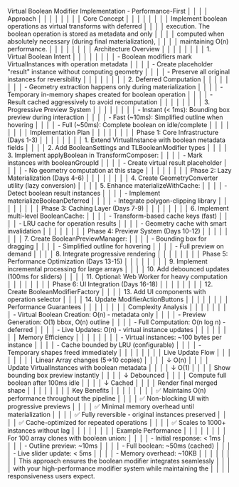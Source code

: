 Virtual Boolean Modifier Implementation - Performance-First │ │
│ │ Approach │ │
│ │ │ │
│ │ Core Concept │ │
│ │ │ │
│ │ Implement boolean operations as virtual transforms with deferred │ │
│ │ execution. The boolean operation is stored as metadata and only │ │
│ │ computed when absolutely necessary (during final materialization), │ │
│ │ maintaining O(n) performance. │ │
│ │ │ │
│ │ Architecture Overview │ │
│ │ │ │
│ │ 1. Virtual Boolean Intent │ │
│ │ │ │
│ │ - Boolean modifiers mark VirtualInstances with operation metadata │ │
│ │ - Create placeholder "result" instance without computing geometry │ │
│ │ - Preserve all original instances for reversibility │ │
│ │ │ │
│ │ 2. Deferred Computation │ │
│ │ │ │
│ │ - Geometry extraction happens only during materialization │ │
│ │ - Temporary in-memory shapes created for boolean operation │ │
│ │ - Result cached aggressively to avoid recomputation │ │
│ │ │ │
│ │ 3. Progressive Preview System │ │
│ │ │ │
│ │ - Instant (< 1ms): Bounding box preview during interaction │ │
│ │ - Fast (~10ms): Simplified outline when hovering │ │
│ │ - Full (~50ms): Complete boolean on idle/complete │ │
│ │ │ │
│ │ Implementation Plan │ │
│ │ │ │
│ │ Phase 1: Core Infrastructure (Days 1-3) │ │
│ │ │ │
│ │ 1. Extend VirtualInstance with boolean metadata fields │ │
│ │ 2. Add BooleanSettings and TLBooleanModifier types │ │
│ │ 3. Implement applyBoolean in TransformComposer: │ │
│ │ - Mark instances with booleanGroupId │ │
│ │ - Create virtual result placeholder │ │
│ │ - No geometry computation at this stage │ │
│ │ │ │
│ │ Phase 2: Lazy Materialization (Days 4-6) │ │
│ │ │ │
│ │ 4. Create GeometryConverter utility (lazy conversion) │ │
│ │ 5. Enhance materializeWithCache: │ │
│ │ - Detect boolean result instances │ │
│ │ - Implement materializeBooleanDeferred │ │
│ │ - Integrate polygon-clipping library │ │
│ │ │ │
│ │ Phase 3: Caching Layer (Days 7-9) │ │
│ │ │ │
│ │ 6. Implement multi-level BooleanCache: │ │
│ │ - Transform-based cache keys (fast) │ │
│ │ - LRU cache for operation results │ │
│ │ - Geometry cache with smart invalidation │ │
│ │ │ │
│ │ Phase 4: Preview System (Days 10-12) │ │
│ │ │ │
│ │ 7. Create BooleanPreviewManager: │ │
│ │ - Bounding box for dragging │ │
│ │ - Simplified outline for hovering │ │
│ │ - Full preview on demand │ │
│ │ 8. Integrate progressive rendering │ │
│ │ │ │
│ │ Phase 5: Performance Optimization (Days 13-15) │ │
│ │ │ │
│ │ 9. Implement incremental processing for large arrays │ │
│ │ 10. Add debounced updates (100ms for sliders) │ │
│ │ 11. Optional: Web Worker for heavy computation │ │
│ │ │ │
│ │ Phase 6: UI Integration (Days 16-18) │ │
│ │ │ │
│ │ 12. Create BooleanModifierFactory │ │
│ │ 13. Add UI components with operation selector │ │
│ │ 14. Update ModifierActionButtons │ │
│ │ │ │
│ │ Performance Guarantees │ │
│ │ │ │
│ │ Complexity Analysis │ │
│ │ │ │
│ │ - Virtual Boolean Creation: O(n) - metadata only │ │
│ │ - Preview Generation: O(1) bbox, O(n) outline │ │
│ │ - Full Computation: O(n log n) - deferred │ │
│ │ - Live Updates: O(n) - virtual instance updates │ │
│ │ │ │
│ │ Memory Efficiency │ │
│ │ │ │
│ │ - Virtual instances: ~100 bytes per instance │ │
│ │ - Cache bounded by LRU (configurable) │ │
│ │ - Temporary shapes freed immediately │ │
│ │ │ │
│ │ Live Update Flow │ │
│ │ │ │
│ │ Linear Array changes (5→10 copies) │ │
│ │ ↓ O(n) │ │
│ │ Update VirtualInstances with boolean metadata │ │
│ │ ↓ O(1) │ │
│ │ Show bounding box preview instantly │ │
│ │ ↓ Debounced │ │
│ │ Compute full boolean after 100ms idle │ │
│ │ ↓ Cached │ │
│ │ Render final merged shape │ │
│ │ │ │
│ │ Key Benefits │ │
│ │ │ │
│ │ ✅ Maintains O(n) performance throughout the pipeline │ │
│ │ ✅ Non-blocking UI with progressive previews │ │
│ │ ✅ Minimal memory overhead until materialization │ │
│ │ ✅ Fully reversible - original instances preserved │ │
│ │ ✅ Cache-optimized for repeated operations │ │
│ │ ✅ Scales to 1000+ instances without lag │ │
│ │ │ │
│ │ Example Performance │ │
│ │ │ │
│ │ For 100 array clones with boolean union: │ │
│ │ - Initial response: < 1ms │ │
│ │ - Outline preview: ~10ms │ │
│ │ - Full boolean: ~50ms (cached) │ │
│ │ - Live slider update: < 5ms │ │
│ │ - Memory overhead: ~10KB │ │
│ │ │ │
│ │ This approach ensures the boolean modifier integrates seamlessly │ │
│ │ with your high-performance modifier system while maintaining the │ │
│ │ responsiveness users expect.

